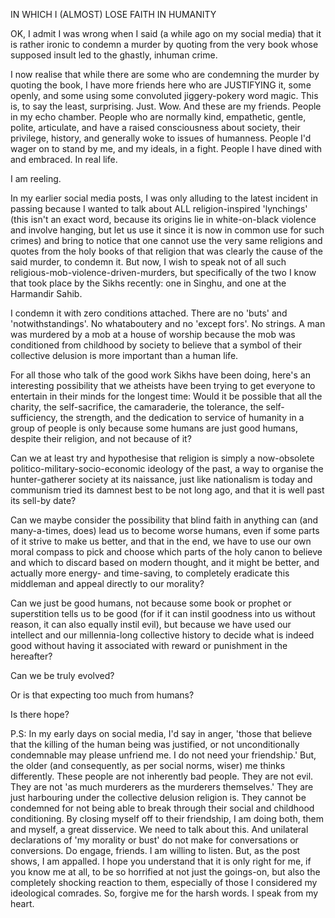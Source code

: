 IN WHICH I (ALMOST) LOSE FAITH IN HUMANITY

OK, I admit I was wrong when I said (a while ago on my social media) that it is rather ironic to condemn a murder by quoting from the very book whose supposed insult led to the ghastly, inhuman crime.

I now realise that while there are some who are condemning the murder by quoting the book, I have more friends here who are JUSTIFYING it, some openly, and some using some convoluted jiggery-pokery word magic. This is, to say the least, surprising. Just. Wow. And these are my friends. People in my echo chamber. People who are normally kind, empathetic, gentle, polite, articulate, and have a raised consciousness about society, their privilege, history, and generally woke to issues of humanness. People I'd wager on to stand by me, and my ideals, in a fight. People I have dined with and embraced. In real life.

I am reeling.

In my earlier social media posts, I was only alluding to the latest incident in passing because I wanted to talk about ALL religion-inspired 'lynchings' (this isn't an exact word, because its origins lie in white-on-black violence and involve hanging, but let us use it since it is now in common use for such crimes) and bring to notice that one cannot use the very same religions and quotes from the holy books of that religion that was clearly the cause of the said murder, to condemn it. But now, I wish to speak not of all such religious-mob-violence-driven-murders, but specifically of the two I know that took place by the Sikhs recently: one in Singhu, and one at the Harmandir Sahib.

I condemn it with zero conditions attached. There are no 'buts' and 'notwithstandings'. No whataboutery and no 'except fors'. No strings. A man was murdered by a mob at a house of worship because the mob was conditioned from childhood by society to believe that a symbol of their collective delusion is more important than a human life.

For all those who talk of the good work Sikhs have been doing, here's an interesting possibility that we atheists have been trying to get everyone to entertain in their minds for the longest time: Would it be possible that all the charity, the self-sacrifice, the camaraderie, the tolerance, the self-sufficiency, the strength, and the dedication to service of humanity in a group of people is only because some humans are just good humans, despite their religion, and not because of it?

Can we at least try and hypothesise that religion is simply a now-obsolete politico-military-socio-economic ideology of the past, a way to organise the hunter-gatherer society at its naissance, just like nationalism is today and communism tried its damnest best to be not long ago, and that it is well past its sell-by date?

Can we maybe consider the possibility that blind faith in anything can (and many-a-times, does) lead us to become worse humans, even if some parts of it strive to make us better, and that in the end, we have to use our own moral compass to pick and choose which parts of the holy canon to believe and which to discard based on modern thought, and it might be better, and actually more energy- and time-saving, to completely eradicate this middleman and appeal directly to our morality?

Can we just be good humans, not because some book or prophet or superstition tells us to be good (for if it can instil goodness into us without reason, it can also equally instil evil), but because we have used our intellect and our millennia-long collective history to decide what is indeed good without having it associated with reward or punishment in the hereafter?

Can we be truly evolved?

Or is that expecting too much from humans?

Is there hope?

P.S: In my early days on social media, I'd say in anger, 'those that believe that the killing of the human being was justified, or not unconditionally condemnable may please unfriend me. I do not need your friendship.' But, the older (and consequently, as per social norms, wiser) me thinks differently. These people are not inherently bad people. They are not evil. They are not 'as much murderers as the murderers themselves.' They are just harbouring under the collective delusion religion is. They cannot be condemned for not being able to break through their social and childhood conditioning. By closing myself off to their friendship, I am doing both, them and myself, a great disservice. We need to talk about this. And unilateral declarations of 'my morality or bust' do not make for conversations or conversions. Do engage, friends. I am willing to listen. But, as the post shows, I am appalled. I hope you understand that it is only right for me, if you know me at all, to be so horrified at not just the goings-on, but also the completely shocking reaction to them, especially of those I considered my ideological comrades. So, forgive me for the harsh words. I speak from my heart.